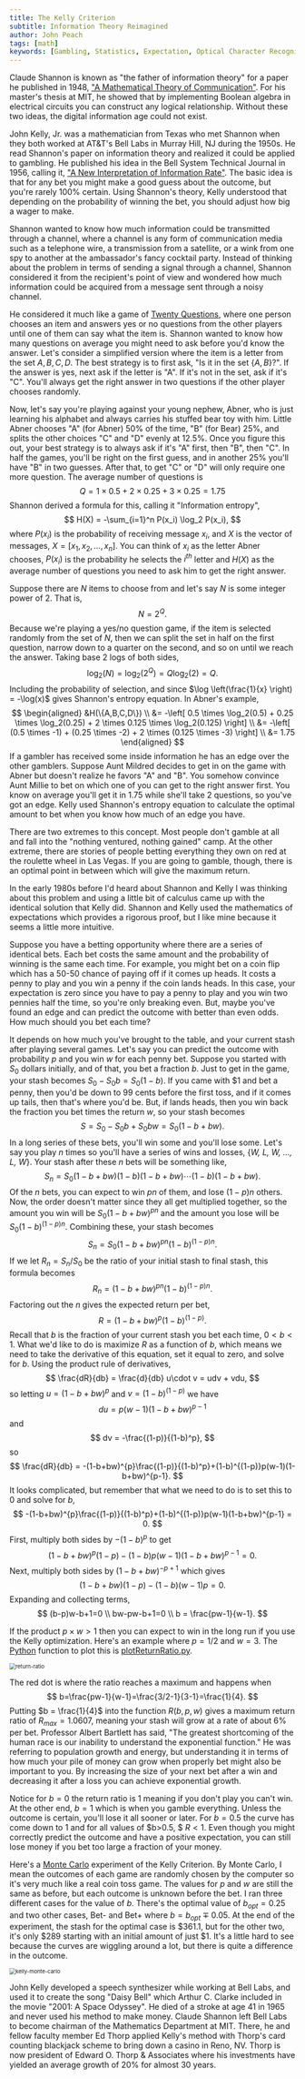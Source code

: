 ```yaml
---
title: The Kelly Criterion
subtitle: Information Theory Reimagined
author: John Peach
tags: [math]
keywords: [Gambling, Statistics, Expectation, Optical Character Recognition]
---
```


Claude Shannon is known as "the father of information theory" for a paper he published in 1948, ["A Mathematical Theory of Communication"](http://people.math.harvard.edu/~ctm/home/text/others/shannon/entropy/entropy.pdf). For his master's thesis at MIT, he showed that by implementing Boolean algebra in electrical circuits you can construct any logical relationship. Without these two ideas, the digital information age could not exist.

John Kelly, Jr. was a mathematician from Texas who met Shannon when they both worked at AT&T's Bell Labs in Murray Hill, NJ during the 1950s. He read Shannon's paper on information theory and realized it could be applied to gambling. He published his idea in the Bell System Technical Journal in 1956, calling it, ["A New Interpretation of Information Rate"](https://www.princeton.edu/~wbialek/rome/refs/kelly_56.pdf). The basic idea is that for any bet you might make a good guess about the outcome, but you're rarely 100% certain. Using Shannon's theory, Kelly understood that depending on the probability of winning the bet, you should adjust how big a wager to make. 

Shannon wanted to know how much information could be transmitted through a channel, where a channel is any form of communication media such as a telephone wire, a transmission from a satellite, or a wink from one spy to another at the ambassador's fancy cocktail party. Instead of thinking about the problem in terms of sending a signal through a channel, Shannon considered it from the recipient's point of view and wondered how much information could be acquired from a message sent through a noisy channel. 

He considered it much like a game of [Twenty Questions](https://en.wikipedia.org/wiki/Twenty_Questions), where one person chooses an item and answers yes or no questions from the other players until one of them can say what the item is. Shannon wanted to know how many questions on average you might need to ask before you'd know the answer. Let's consider a simplified version where the item is a letter from the set ${A,B,C,D}$. The best strategy is to first ask, "Is it in the set $\{A,B\}$?". If the answer is yes, next ask if the letter is "A". If it's not in the set, ask if it's "C". You'll always get the right answer in two questions if the other player chooses randomly.

Now, let's say you're playing against your young nephew, Abner, who is just learning his alphabet and always carries his stuffed bear toy with him. Little Abner chooses "A" (for Abner) 50% of the time, "B" (for Bear) 25%, and splits the other choices "C" and "D" evenly at 12.5%. Once you figure this out, your best strategy is to always ask if it's "A" first, then "B", then "C". In half the games, you'll be right on the first guess, and in another 25% you'll have "B" in two guesses. After that, to get "C" or "D" will only require one more question. The average number of questions is
$$
Q = 1 \times 0.5 + 2 \times 0.25 + 3 \times 0.25 = 1.75
$$
Shannon derived a formula for this, calling it "Information entropy",
$$
H(X) = -\sum_{i=1}^n P(x_i) \log_2 P(x_i),
$$
where $P(x_i)$ is the probability of receiving message $x_i$, and $X$ is the vector of messages, $X = [x_1,x_2, \ldots, x_n]$. You can think of $x_i$ as the letter Abner chooses, $P(x_i)$ is the probability he selects the $i^{th}$ letter and $H(X)$ as the average number of questions you need to ask him to get the right answer. 

Suppose there are $N$ items to choose from and let's say $N$ is some integer power of $2$. That is,
$$
N = 2^Q.
$$
Because we're playing a yes/no question game, if the item is selected randomly from the set of $N$, then we can split the set in half on the first question, narrow down to a quarter on the second, and so on until we reach the answer. Taking base 2 logs of both sides,
$$
\log_2(N) = \log_2(2^Q) = Q \log_2(2) = Q.
$$
Including the probability of selection, and since $\log \left(\frac{1}{x} \right) = -\log(x)$ gives Shannon's entropy equation. In Abner's example,
$$
\begin{aligned}
&H(\{A,B,C,D\}) \\
&= -\left[ 0.5 \times \log_2(0.5) + 0.25 \times \log_2(0.25) + 2 \times 0.125 \times \log_2(0.125) \right] \\
&= -\left[ (0.5 \times -1) + (0.25 \times -2) + 2 \times (0.125 \times -3) \right] \\
&= 1.75
\end{aligned}
$$
If a gambler has received some inside information he has an edge over the other gamblers. Suppose Aunt Mildred decides to get in on the game with Abner but doesn't realize he favors "A" and "B". You somehow convince Aunt Millie to bet on which one of you can get to the right answer first. You know on average you'll get it in 1.75 while she'll take 2 questions, so you've got an edge. Kelly used Shannon's entropy equation to calculate the optimal amount to bet when you know how much of an edge you have. 

There are two extremes to this concept. Most people don't gamble at all and fall into the "nothing ventured, nothing gained" camp. At the other extreme, there are stories of people betting everything they own on red at the roulette wheel in Las Vegas. If you are going to gamble, though, there is an optimal point in between which will give the maximum return.

In the early 1980s before I'd heard about Shannon and Kelly I was thinking about this problem and using a little bit of calculus came up with the identical solution that Kelly did. Shannon and Kelly used the mathematics of expectations which provides a rigorous proof, but I like mine because it seems a little more intuitive.

Suppose you have a betting opportunity where there are a series of identical bets. Each bet costs the same amount and the probability of winning is the same each time. For example, you might bet on a coin flip which has a 50-50 chance of paying off if it comes up heads. It costs a penny to play and you win a penny if the coin lands heads. In this case, your expectation is zero since you have to pay a penny to play and you win two pennies half the time, so you're only breaking even. But, maybe you've found an edge and can predict the outcome with better than even odds. How much should you bet each time?

It depends on how much you've brought to the table, and your current stash after playing several games. Let's say you can predict the outcome with probability $p$ and you win $w$ for each penny bet. Suppose you started with $S_0$ dollars initially, and of that, you bet a fraction $b$. Just to get in the game, your stash becomes $S_0 - S_0b = S_0(1-b)$. If you came with \$1 and bet a penny, then you'd be down to 99 cents before the first toss, and if it comes up tails, then that's where you'd be. But, if lands heads, then you win back the fraction you bet times the return $w$, so your stash becomes
$$
S = S_0 - S_0b + S_0bw = S_0(1-b+bw).
$$
In a long series of these bets, you'll win some and you'll lose some. Let's say you play $n$ times so you'll have a series of wins and losses, {*W, L, W, ..., L, W*}.  Your stash after these $n$ bets will be something like,
$$
S_n = S_0(1-b+bw)(1-b)(1-b+bw) \cdots (1-b)(1-b+bw).
$$
Of the $n$ bets, you can expect to win $pn$ of them, and lose $(1-p)n$ others. Now, the order doesn't matter since they all get multiplied together, so the amount you win will be $S_0(1-b+bw)^{pn}$ and the amount you lose will be $S_0(1-b)^{(1-p)n}$. Combining these, your stash becomes
$$
S_n = S_0(1-b+bw)^{pn}(1-b)^{(1-p)n}.
$$
If we let $R_n = S_n/S_0$ be the ratio of your initial stash to final stash, this formula becomes		   	  	 	 
$$
R_n = (1-b+bw)^{pn}(1-b)^{(1-p)n}.
$$
Factoring out the $n$ gives the expected return per bet,
$$
R = (1-b+bw)^{p}(1-b)^{(1-p)}.
$$
Recall that $b$ is the fraction of your current stash you bet each time, $0 < b < 1$. What we'd like to do is maximize $R$ as a function of $b$, which means we need to take the derivative of this equation, set it equal to zero, and solve for $b$.  Using the product rule of derivatives,
$$
\frac{dR}{db} = \frac{d}{db} u\cdot v = udv + vdu,
$$
so letting $u = (1-b+bw)^{p}$ and $v = (1-b)^{(1-p)}$ we have
$$
du = p(w-1)(1-b+bw)^{p-1}
$$
and
$$
dv = -\frac{(1-p)}{(1-b)^p},
$$
so
$$
\frac{dR}{db} = -(1-b+bw)^{p}\frac{(1-p)}{(1-b)^p}+(1-b)^{(1-p)}p(w-1)(1-b+bw)^{p-1}.
$$
It looks complicated, but remember that what we need to do is to set this to $0$ and solve for $b$, 
$$
-(1-b+bw)^{p}\frac{(1-p)}{(1-b)^p}+(1-b)^{(1-p)}p(w-1)(1-b+bw)^{p-1} = 0.
$$
First, multiply both sides by $-(1-b)^p$ to get
$$
(1-b+bw)^{p}(1-p)-(1-b)p(w-1)(1-b+bw)^{p-1} = 0.
$$
Next, multiply both sides by $(1-b+bw)^{-p+1}$ which gives
$$
(1-b+bw)(1-p)-(1-b)(w-1)p=0.
$$
Expanding and collecting terms,
$$
(b-p)w-b+1=0 \\
bw-pw-b+1=0 \\
b = \frac{pw-1}{w-1}.
$$

If the product $p \times w > 1$ then you can expect to win in the long run if you use the Kelly optimization. Here's an example where $p=1/2$ and $w = 3$. The [Python](https://www.anaconda.com/) function to plot this is [plotReturnRatio.py](https://gist.github.com/XerxesZorgon/33d4fb8d521a1508d52d0792a5c7204c).

<img src="../../assets/img/the-kelly-criterion/return-ratio.png" alt="return-ratio" style="zoom:67%;" />

The red dot is where the ratio reaches a maximum and happens when 
$$
b=\frac{pw-1}{w-1}=\frac{3/2-1}{3-1}=\frac{1}{4}.
$$
Putting $b = \frac{1}{4}$ into the function $R(b,p,w)$ gives a maximum return ratio of $R_{max}=1.0607$, meaning your stash will grow at a rate of about 6% per bet.  Professor Albert Bartlett has said, "The greatest shortcoming of the human race is our inability to understand the exponential function." He was referring to population growth and energy, but understanding it in terms of how much your pile of money can grow when properly bet might also be important to you. By increasing the size of your next bet after a win and decreasing it after a loss you can achieve exponential growth.

Notice for $b=0$ the return ratio is 1 meaning if you don't play you can't win. At the other end, $b=1$ which is when you gamble everything. Unless the outcome is certain, you'll lose it all sooner or later. For $b=0.5$ the curve has come down to 1 and for all values of  $b>0.5, $ $R<1$. Even though you might correctly predict the outcome and have a positive expectation, you can still lose money if you bet too large a fraction of your money.  

Here's a [Monte Carlo](https://gist.github.com/XerxesZorgon/33d4fb8d521a1508d52d0792a5c7204c) experiment of the Kelly Criterion. By Monte Carlo, I mean the outcomes of each game are randomly chosen by the computer so it's very much like a real coin toss game. The values for $p$ and $w$ are still the same as before, but each outcome is unknown before the bet. I ran three different cases for the value of $b$. There's the optimal value of $b_{opt}=0.25$ and two other cases, Bet- and Bet+ where $b = b_{opt} \mp 0.05$. At the end of the experiment, the stash for the optimal case is \$361.1, but for the other two, it's only \$289 starting with an initial amount of just \$1. It's a little hard to see because the curves are wiggling around a lot, but there is quite a difference in the outcome. 

<img src="../../assets/img/the-kelly-criterion/kelly-monte-carlo.png" alt="kelly-monte-carlo" style="zoom:67%;" />



John Kelly developed a speech synthesizer while working at Bell Labs, and used it to create the song "Daisy Bell" which Arthur C. Clarke included in the movie "2001: A Space Odyssey". He died of a stroke at age 41 in 1965 and never used his method to make money. Claude Shannon left Bell Labs to become chairman of the Mathematics Department at MIT. There, he and fellow faculty member Ed Thorp applied Kelly's method with Thorp's card counting blackjack scheme to bring down a casino in Reno, NV. Thorp is now president of Edward O. Thorp & Associates where his investments have yielded an average growth of 20% for almost 30 years.

